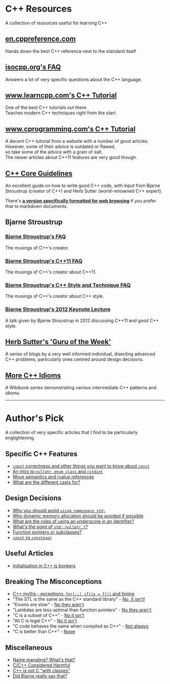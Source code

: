 # C++ Resources
A collection of resources useful for learning C++

## [en.cppreference.com](https://en.cppreference.com/w/cpp)

Hands down the best C++ reference next to the standard itself

## [isocpp.org's FAQ](https://isocpp.org/faq)

Answers a lot of very specific questions about the C++ language.

## [www.learncpp.com's C++ Tutorial](https://www.learncpp.com/)

One of the best C++ tutorials out there.  
Teaches modern C++ techniques right from the start.

## [www.cprogramming.com's C++ Tutorial](https://www.cprogramming.com/tutorial/c++-tutorial.html)

A decent C++ tutorial from a website with a number of good articles.  
However, some of their advice is outdated or flawed,  
so take some of the advice with a grain of salt.  
The newer articles about C++11 features are very good though.  

## [C++ Core Guidelines](https://github.com/isocpp/CppCoreGuidelines/blob/master/README.md)

An excellent guide on how to write good C++ code, with input from Bjarne Stroustrup (creator of C++) and Herb Sutter (world-renowned C++ expert).

There's **[a version specifically formatted for web browsing](https://isocpp.github.io/CppCoreGuidelines/CppCoreGuidelines)** if you prefer that to markdown documents.

## Bjarne Stroustrup

### [Bjarne Stroustrup's FAQ](https://www.stroustrup.com/bs_faq.html)

The musings of C++'s creator.

### [Bjarne Stroustrup's C++11 FAQ](http://www.stroustrup.com/C++11FAQ.html)

The musings of C++'s creator about C++11.

### [Bjarne Stroustrup's C++ Style and Technique FAQ](https://www.stroustrup.com/bs_faq2.html)

The musings of C++'s creator about C++ style.

### [Bjarne Stroustrup's 2012 Keynote Lecture](https://www.youtube.com/watch?v=0iWb_qi2-uI)

A talk given by Bjarne Stroustrup in 2012 discussing C++11 and good C++ style.

## [Herb Sutter's 'Guru of the Week'](https://herbsutter.com/gotw/)

A series of blogs by a very well informed individual, disecting advanced C++ problems, particularly ones centred around design decisions.

## [More C++ Idioms](https://en.wikibooks.org/wiki/More_C%2B%2B_Idioms)

A Wikibook series demonstrating various intermediate C++ patterns and idioms.

---

# Author's Pick

A collection of very specific articles that I find to be particularly englightening.

## Specific C++ Features

* [`const` correctness and other things you want to know about `const`](https://isocpp.org/wiki/faq/const-correctness)
* [An intro to `nullptr`, `enum class` and `cstdint`](https://www.cprogramming.com/c++11/c++11-nullptr-strongly-typed-enum-class.html)
* [Move semantics and rvalue references](https://www.cprogramming.com/c++11/rvalue-references-and-move-semantics-in-c++11.html)
* [What are the different casts for?](https://stackoverflow.com/questions/332030/when-should-static-cast-dynamic-cast-const-cast-and-reinterpret-cast-be-used)

## Design Decisions

* [Why you should avoid `using namespace std;`](https://stackoverflow.com/questions/1452721/why-is-using-namespace-std-considered-bad-practice)
* [Why dynamic memory allocation should be avoided if possible](https://stackoverflow.com/questions/3770457/what-is-memory-fragmentation)
* [What are the rules of using an underscore in an identifier?](https://stackoverflow.com/questions/228783/what-are-the-rules-about-using-an-underscore-in-a-c-identifier)
* [What's the point of `std::nullptr_t`?](https://stackoverflow.com/questions/12066721/what-are-the-uses-of-the-type-stdnullptr-t)
* [Function pointers or subclasses?](https://stackoverflow.com/questions/15067350/c-function-pointers-vs-subclasses)
* [`const` vs `constexpr`](https://stackoverflow.com/questions/13346879/const-vs-constexpr-on-variables)

## Useful Articles

* [Initialisation in C++ is bonkers](https://blog.tartanllama.xyz/initialization-is-bonkers/)

## Breaking The Misconceptions

* [C++ myths - exceptions, `for(;;)`, `if((x = f())` and timing](http://www.flounder.com/exceptions.htm)
* "The STL is the same as the C++ standard library" - [No, it isn't!](https://stackoverflow.com/questions/5205491/whats-the-difference-between-stl-and-c-standard-library)
* "Enums are slow" - [No they aren't](https://stackoverflow.com/questions/4851810/are-c-enums-slower-to-use-than-integers)
* "Lambdas are less optimal than function pointers" - [No they aren't](https://stackoverflow.com/questions/13722426/why-can-lambdas-be-better-optimized-by-the-compiler-than-plain-functions)
* "C is a subset of C++" - [No it isn't](https://stackoverflow.com/questions/1201593/where-is-c-not-a-subset-of-c)
* "All C is legal C++" - [No it isn't](https://en.wikipedia.org/wiki/Compatibility_of_C_and_C%2B%2B#Constructs_valid_in_C_but_not_in_C++)
* "C code behaves the same when compiled as C++" - [Not always](https://en.wikipedia.org/wiki/Compatibility_of_C_and_C%2B%2B#Constructs_that_behave_differently_in_C_and_C++)
* "C is better than C++" - [Nope](http://warp.povusers.org/grrr/cplusplus_vs_c.html)

## Miscellaneous

* [Name mangling? What's that?](https://en.wikipedia.org/wiki/Name_mangling)
* [C/C++ Considered Harmful](https://www.stroustrup.com/bs_faq.html#C-slash)
* [C++ is not C "with classes"](http://www.lb-stuff.com/cc)
* [Did Bjarne really say that?](https://www.stroustrup.com/bs_faq.html#really-say-that)
